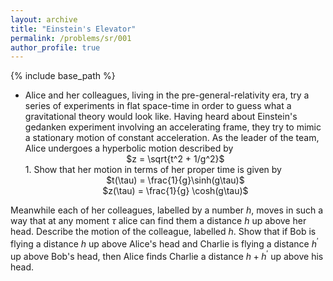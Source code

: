 ```yaml
---
layout: archive
title: "Einstein's Elevator"
permalink: /problems/sr/001
author_profile: true
---
```


{% include base_path %}

* Alice and her colleagues, living in the pre-general-relativity era, try a series of experiments in flat space-time in order to guess what a gravitational theory would look like. Having heard about Einstein's gedanken experiment involving an accelerating frame, they try to mimic a stationary motion of constant acceleration. As the leader of the team, Alice undergoes a hyperbolic motion described by <br>
    <center>
        $z = \sqrt{t^2 + 1/g^2}$
    </center>
    1. Show that her motion in terms of her proper time is given by
        <center>
            $t(\tau) = \frac{1}{g}\sinh(g\tau)$<br>
            $z(\tau) = \frac{1}{g} \cosh(g\tau)$
        </center>
        
Meanwhile each of her colleagues, labelled by a number $h$, moves in such a way that at any moment $\tau$ alice can find them a distance $h$ up above her head. Describe the motion of the colleague, labelled $h$. Show that if Bob is flying a distance $h$ up above Alice's head and Charlie is flying a distance $h^\prime$ up above Bob's head, then Alice finds Charlie a distance $h+h^\prime$ up above his head.
